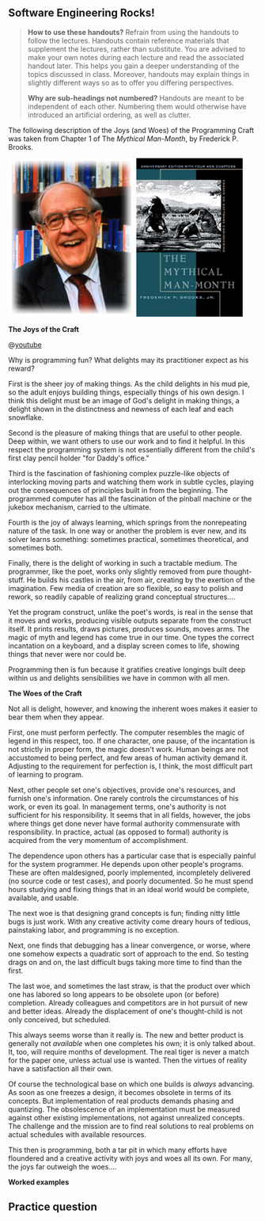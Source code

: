 ## Software Engineering Rocks!

<div class="bg-info">

> **How to use these handouts?** Refrain from using the handouts to follow the lectures. Handouts contain reference materials that supplement the lectures, rather than substitute. You are advised to make your own notes during each lecture and read the associated handout later. This helps you gain a deeper understanding of the topics discussed in class. Moreover, handouts may explain things in slightly different ways so as to offer you differing perspectives.
>
> **Why are sub-headings not numbered?** Handouts are meant to be independent of each other. Numbering them would otherwise have introduced an artificial ordering, as well as clutter.

</div>

The following description of the Joys (and Woes) of the Programming Craft was taken from Chapter 1 of The *Mythical Man-Month*, by Frederick P. Brooks. 

<span class="image-container">
<img src="contents/textbook/images/img1.png" height="320px" v-closeable>
<img src="contents/textbook/images/img2.jpeg" height="320px" v-closeable>
</span>

**The Joys of the Craft**

<div v-closeable>

@[youtube](qNleOXs6fJc)

</div>

Why is programming fun? What delights may its practitioner expect as his reward? 

First is the sheer joy of making things. As the child delights in his mud pie, so the adult enjoys building things, especially things of his own design. I think this delight must be an image of God's delight in making things, a delight shown in the distinctness and newness of each leaf and each snowflake. 

Second is the pleasure of making things that are useful to other people. Deep within, we want others to use our work and to find it helpful. In this respect the programming system is not essentially different from the child's first clay pencil holder "for Daddy's office." 

Third is the fascination of fashioning complex puzzle-like objects of interlocking moving parts and watching them work in subtle cycles, playing out the consequences of principles built in from the beginning. The programmed computer has all the fascination of the pinball machine or the jukebox mechanism, carried to the ultimate. 

Fourth is the joy of always learning, which springs from the nonrepeating nature of the task. In one way or another the problem is ever new, and its solver learns something: sometimes practical, sometimes theoretical, and sometimes both. 

Finally, there is the delight of working in such a tractable medium. The programmer, like the poet, works only slightly removed from pure thought-stuff. He builds his castles in the air, from air, creating by the exertion of the imagination. Few media of creation are so flexible, so easy to polish and rework, so readily capable of realizing grand conceptual structures.... 

Yet the program construct, unlike the poet's words, is real in the sense that it moves and works, producing visible outputs separate from the construct itself. It prints results, draws pictures, produces sounds, moves arms. The magic of myth and legend has come true in our time. One types the correct incantation on a keyboard, and a display screen comes to life, showing things that never were nor could be. 

Programming then is fun because it gratifies creative longings built deep within us and delights sensibilities we have in common with all men. 

**The Woes of the Craft**

Not all is delight, however, and knowing the inherent woes makes it easier to bear them when they appear. 

First, one must perform perfectly. The computer resembles the magic of legend in this respect, too. If one character, one pause, of the incantation is not strictly in proper form, the magic doesn't work. Human beings are not accustomed to being perfect, and few areas of human activity demand it. Adjusting to the requirement for perfection is, I think, the most difficult part of learning to program. 

Next, other people set one's objectives, provide one's resources, and furnish one's information. One rarely controls the circumstances of his work, or even its goal. In management terms, one's authority is not sufficient for his responsibility. It seems that in all fields, however, the jobs where things get done never have formal authority commensurate with responsibility. In practice, actual (as opposed to formal) authority is acquired from the very momentum of accomplishment. 

The dependence upon others has a particular case that is especially painful for the system programmer. He depends upon other people's programs. These are often maldesigned, poorly implemented, incompletely delivered (no source code or test cases), and poorly documented. So he must spend hours studying and fixing things that in an ideal world would be complete, available, and usable. 

The next woe is that designing grand concepts is fun; finding nitty little bugs is just work. With any creative activity come dreary hours of tedious, painstaking labor, and programming is no exception. 

Next, one finds that debugging has a linear convergence, or worse, where one somehow expects a quadratic sort of approach to the end. So testing drags on and on, the last difficult bugs taking more time to find than the first. 

The last woe, and sometimes the last straw, is that the product over which one has labored so long appears to be obsolete upon (or before) completion. Already colleagues and competitors are in hot pursuit of new and better ideas. Already the displacement of one's thought-child is not only conceived, but scheduled. 

This always seems worse than it really is. The new and better product is generally not *available* when one completes his own; it is only talked about. It, too, will require months of development. The real tiger is never a match for the paper one, unless actual use is wanted. Then the virtues of reality have a satisfaction all their own. 

Of course the technological base on which one builds is *always* advancing. As soon as one freezes a design, it becomes obsolete in terms of its concepts. But implementation of real products demands phasing and quantizing. The obsolescence of an implementation must be measured against other existing implementations, not against unrealized concepts. The challenge and the mission are to find real solutions to real problems on actual schedules with available resources. 

This then is programming, both a tar pit in which many efforts have floundered and a creative activity with joys and woes all its own. For many, the joys far outweigh the woes.... 

**Worked examples**

<morph title="Question 1">

<include src="questions/L1P1-E1.md" />

</morph>

## Practice question

<morph title="Dummy Question 1" src="./questions/L1P1-Q1.md"></morph>
<morph title="Dummy Question 2" src="./questions/L1P1-Q2.md"></morph>
